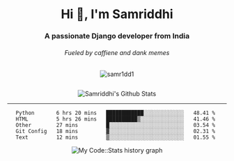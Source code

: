 <div align="center">
    <h1>Hi 👋, I'm Samriddhi</h1>
    <h3>A passionate Django developer from India</h3>
    <h6>Fueled by caffiene and dank memes</h6>
    <p> <img src="https://komarev.com/ghpvc/?username=samr1dd1&label=Profile%20views&color=0e75b6&style=flat" alt="samr1dd1" /> </p>
    <p> <a href="https://twitter.com/" target="blank"><img src="https://img.shields.io/twitter/follow/?logo=twitter&style=for-the-badge" alt="" /></a></p>
        <img align="center" src="https://github-readme-stats.vercel.app/api?username=samr1ddh1&&show_icons=true&title_color=161e2e&icon_color=31c48d&text_color=4b5563&bg_color=f4f5f7" alt="Samriddhi's Github Stats">
<div>
<hr>
  
<!--START_SECTION:waka-->
```text
Python       6 hrs 20 mins   ████████████░░░░░░░░░░░░░   48.41 % 
HTML         5 hrs 26 mins   ██████████▒░░░░░░░░░░░░░░   41.46 % 
Other        27 mins         █░░░░░░░░░░░░░░░░░░░░░░░░   03.54 % 
Git Config   18 mins         ▓░░░░░░░░░░░░░░░░░░░░░░░░   02.31 % 
Text         12 mins         ▒░░░░░░░░░░░░░░░░░░░░░░░░   01.55 % 
```
<!--END_SECTION:waka-->
![My Code::Stats history graph](https://codestats-readme.wegfan.cn/history-graph/samr1ddh1?max_languages=15)




